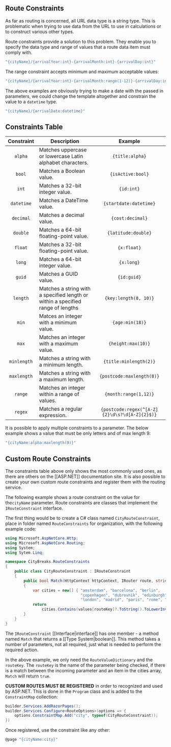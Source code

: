 
## Route Constraints

As far as routing is concerned, all URL data type is a string type. This is problematic when trying to use data from the URL to use in calculations or to construct various other types.

Route constraints provide a solution to this problem. They enable you to specify the data type and range of values that a route data item must comply with.

```csharp
"{cityName}/{arrivalYear:int}-{arrivalMonth:int}-{arrivalDay:int}"
```

The range constraint accepts minimum and maximum acceptable values:

```csharp
"{cityName}/{arrivalYear:int}-{arrivalMonth:range(1-12)}-{arrivalDay:int}"
```

The above examples are obviously trying to make a date with the passed in parameters, we could change the template altogether and constrain the value to a `datetime` type.

```csharp
"{cityName}/{arrivalDate:datetime}"
```

## Constraints Table

Constraint|Description|Example
:--:|--|:--:
`alpha`| Matches uppercase or lowercase Latin alphabet characters. |`{title:alpha}`
`bool`| Matches a Boolean value. | `{isActive:bool}`
`int`| Matches a 32-bit integer value. | `{id:int}`
`datetime`| Matches a DateTime value. | `{startdate:datetime}`
`decimal`| Matches a decimal value. | `{cost:decimal}`
`double`| Matches a 64-bit floating-point value. | `{latitude:double}`
`float`| Matches a 32-bit floating-point value. | `{x:float}`
`long`| Matches a 64-bit integer value. | `{x:long}`
`guid`| Matches a GUID value. | `{id:guid}`
`length`| Matches a string with a specified length or within a specified range of lengths| `{key:length(8, 10)}`
`min`| Matces an integer with a minimum value. | `{age:min(18)}`
`max`| Matches an integer with a maximum value. | `{height:max(10)}`
`minlength`| Matches a string with a minimum length. | `{title:minlength(2)}`
`maxlength`| Matches a string with a maximum length. | `{postcode:maxlength(8)}`
`range`| Matches an integer within a range of values. | `{month:range(1,12)}`
`regex`| Matches a regular expression. | `{postcode:regex(^[A-Z]{2}\d\s?\d[A-Z]{2}$)}`


It is possible to apply multiple constraints to a parameter. The below example shows a value that must be only letters and of max length 9:

```csharp
"{cityName:alpha:maxlength(9)}"
```

## Custom Route Constraints

The constraints table above only shows the most commonly used ones, as there are others on the [[ASP.NET]] documentation site. It is also possible to create your own custom route constraints and register them with the routing service.

The following example shows a route constraint on the value for the`cityName` parameter. Route constraints are classes that implement the `IRouteConstraint` interface.

The first thing would be to create a C# class named `CityRouteConstraint`, place in folder named `RouteConstraints` for organization, with the following example code:

```csharp
using Microsoft.AspNetCore.Http;
using Microsoft.AspNetCore.Routing;
using System;
using Sytem.Linq;

namespace CityBreaks.RouteConstraints
{
	public class CityRouteConstraint : IRouteConstraint
	{
		public bool Match(HttpContext httpContext, IRouter route, string routeKey, RouteValueDictionary values, RouteDirection routeDirection)
		{
			var cities = new[] { "amsterdam", "barcelona", "berlin", 
                                 "copenhagen", "dubrovnik", "edinburgh", 
                                 "london", "madrid", "paris", "rome", "venice" };
			return 
                cities.Contains(values[routeKey]?.ToString().ToLowerInvariant());
		}
	}
}
```

The `IRouteConstraint` [[Interface|interface]] has one member - a method named `Match` that returns a [[Type System|boolean]]. This method takes a number of parameters, not all required, just what is needed to perform the required action.

In the above example, we only need the `RouteValueDictionary` and the `routeKey`. The `routeKey` is the name of the parameter being checked, if there is a match between the incoming parameter and an item in the cities array, `Match` will return `true`.

**CUSTOM ROUTES MUST BE REGISTERED** in order to recognized and used by ASP.NET. This is done in the `Program` class and is added to the `ConstraintMap` collection:

```csharp
builder.Services.AddRazorPages();
builder.Services.Configure<RouteOptions>(options => {
	options.ConstraintMap.Add("city", typeof(CityRouteConstraint));
})
```

Once registered, use the constraint like any other:

```csharp
@page "{cityName:city}"
```

